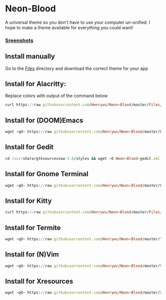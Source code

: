 # Neon-Blood
A universal theme so you don't have to use your computer un-unified. I hope to make a theme available for everything you could want! 

### [Sreenshots](https://github.com/Henryws/Neon-Blood/blob/master/screenshots/README.md#alacritty)

## Install manually
Go to the [Files](https://github.com/Henryws/Neon-Blood/tree/master/Files) directory and download the correct theme for your app

## Install for Alacritty:
Replace colors with output of the command below
```ruby
curl https://raw.githubusercontent.com/Henryws/Neon-Blood/master/Files/Alacritty.txt
```
## Install for (DOOM)Emacs
```ruby
wget -qO- https://raw.githubusercontent.com/Henryws/Neon-Blood/master/Emacs/install.sh | bash
```
## Install for Gedit
```ruby
cd /usr/share/gtksourceview-3.0/styles && wget -O Neon-Blood-gedit.xml https://raw.githubusercontent.com/Henryws/Neon-Blood/master/Files/Neon-Blood-gedit.xml
```
## Install for Gnome Terminal
```ruby
wget -qO- https://raw.githubusercontent.com/Henryws/Neon-Blood/master/Files/Gnome-Terminal.sh | bash
```
## Install for Kitty
```ruby
curl https://raw.githubusercontent.com/Henryws/Neon-Blood/master/Files/kitty.txt >> ~/.config/kitty/kitty.conf
```
## Install for Termite
```ruby
wget -qO- https://raw.githubusercontent.com/Henryws/Neon-Blood/master/Termite/install.sh | bash
```
## Install for (N)Vim
```ruby
wget -qO- https://raw.githubusercontent.com/Henryws/Neon-Blood/master/Vim/install.sh | bash
```
## Install for Xresources
```ruby
wget -qO- https://raw.githubusercontent.com/Henryws/Neon-Blood/master/Xresources/install.sh | bash
```
